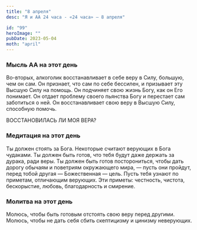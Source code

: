 ```yaml
---
title: "8 апреля"
desc: "Я и АА 24 часа - «24 часа» — 8 апреля"

id: "99"
heroImage: ""
pubDate: 2023-05-04
moth: "april"
---
```


### Мысль АА на этот день

Во-вторых, алкоголик восстанавливает в себе веру в Силу, большую, чем он сам.
Он признает, что сам по себе бессилен, и призывает эту Высшую Силу на помощь.
Он подчиняет свою жизнь Богу, как он Его понимает. Он отдает проблему своего
пьянства Богу и перестает сам заботиться о ней. Он восстанавливает свою веру в
Высшую Силу, способную помочь.

ВОССТАНОВИЛАСЬ ЛИ МОЯ ВЕРА?

### Медитация на этот день

Ты должен стоять за Бога. Некоторые считают верующих в Бога чудаками. Ты
должен быть готов, что тебя будут даже держать за дурака, ради веры. Ты должен
быть готов посторониться, чтобы дать дорогу обычаям и поветриям окружающего
мира, — пусть они пройдут, перед тобой другая — Божественная — цель. Пусть
тебя узнают по приметам, отличающим верующих. Эти приметы: честность, чистота,
бескорыстие, любовь, благодарность и смирение.

### Молитва на этот день

Молюсь, чтобы быть готовым отстоять свою веру перед другими. Молюсь, чтобы не
дать себя сбить скептицизму и цинизму неверующих.
